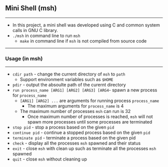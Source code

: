 ## Mini Shell (msh)

---

- In this project, a mini shell was developed using C and common system calls in GNU C library.
- `./msh` in command line to run `msh`
  - `make` in command line if `msh` is not compiled from source code

---

### Usage (in msh)

---

- `cdir path` - change the current directory of `msh` to `path`
  - Support environment variables such as `$HOME`
- `pdir` - output the absoulte path of the curernt directory
- `run process_name [ARG1] [ARG2] [ARG3] [ARG4`- spawn a new process for `process_name`
  - `[ARG1] [ARG2] ...` are arguments for running process `process_name`
    - The maximum arguments for `process_name` is 4
  - The maximum number of processes `msh` can run is 32
    - Once maximum number of processes is reached, `msh` will not spawn more processes until some processes are terminated
- `stop pid` - stop a process based on the given `pid`
- `continue pid` - continue a stopped process based on the given `pid`
- `terminate pid` - terminate a process based on the given pid
- `check` - display all the processes `msh` spawned and their status
- `exit` - close `msh` with clean up such as terminate all the processes `msh` spawned
- `quit` - close `msh` without cleaning up
